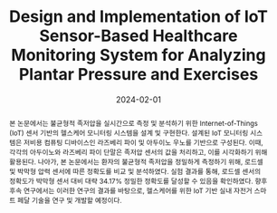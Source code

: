 ---
title: "Design and Implementation of IoT Sensor-Based Healthcare Monitoring System for Analyzing Plantar Pressure and Exercises"
collection: publications
permalink: /publication/2024-dc14
date: 2024-02-01
venue: '제36회 영상처리 및 이해에 관한 워크샵'
# just display our icon symbols
# paperurl: '/files/pdf/research/DC14_족저압 및 운동 정보 분석을 위한 Internet-of-Things (IoT) 센서 기반 헬스케어 모니터링 시스템 설계 및 구현.pdf'
pubtype: 'domestic_conference'
# link: ' '
code: 'https://github.com/JunYBae/A-HealthCare-Monitoring-System-based-on-Internet-of-Things'
github: 'https://github.com/JunYBae/A-HealthCare-Monitoring-System-based-on-Internet-of-Things'
citation: '강정태, 배준영, <strong>오영우</strong>, 최우열. &quot;족저압 및 운동 정보 분석을 위한 Internet-of-Things (IoT) 센서 기반 헬스케어 모니터링 시스템 설계 및 구현.&quot; <i>제36회 영상처리 및 이해에 관한 워크샵</i>, 제주, 대한민국, 2024.01.31 - 02.02. (<u>Status: Presented on 2024.02.01.</u>)'
excerpt_separator: ""
abstract: "본 논문에서는 불균형적 족저압을 실시간으로 측정 및 분석하기 위한 Internet-of-Things (IoT) 센서 기반의 헬스케어 모니터링 시스템을 설계 및 구현한다. 설계된 IoT 모니터링 시스템은 저비용 컴퓨팅 디바이스인 라즈베리 파이 및 아두이노 우노를 기반으로 구성된다. 이때, 각각의 아두이노와 라즈베리 파이 단말은 족저압 센서의 값을 처리하고, 이를 시각화하기 위해 활용된다. 나아가, 본 논문에서는 환자의 불균형적 족저압을 정밀하게 측정하기 위해, 로드셀 및 박막형 압력 센서에 따른 정확도를 비교 및 분석하였다. 실험 결과를 통해, 로드셀 센서의 정확도가 박막형 센서 대비 대략 34.17% 정밀한 정확도를 달성할 수 있음을 확인하였다. 향후 후속 연구에서는 이러한 연구의 결과를 바탕으로, 헬스케어를 위한 IoT 기반 실내 자전거 스마트 페달 기술을 연구 및 개발할 예정이다."
---